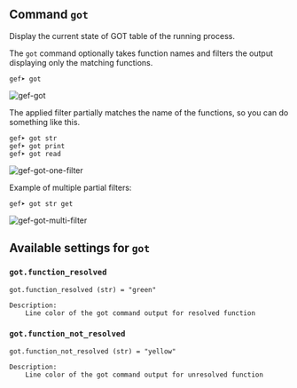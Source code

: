 ## Command `got`

Display the current state of GOT table of the running process.

The `got` command optionally takes function names and filters
the output displaying only the matching functions.
```
gef➤ got
```

![gef-got](https://i.imgur.com/554ebM3.png)

The applied filter partially matches the name of the functions, so
you can do something like this.
```
gef➤ got str
gef➤ got print
gef➤ got read
```

![gef-got-one-filter](https://i.imgur.com/IU715CG.png)

Example of multiple partial filters:
```
gef➤ got str get
```

![gef-got-multi-filter](https://i.imgur.com/7L2uLt8.png)

## Available settings for `got`


### `got.function_resolved`

```
got.function_resolved (str) = "green"

Description:
	Line color of the got command output for resolved function
```


### `got.function_not_resolved`

```
got.function_not_resolved (str) = "yellow"

Description:
	Line color of the got command output for unresolved function
```
